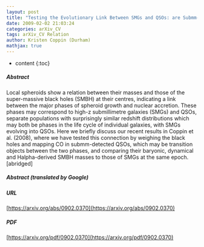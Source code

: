 ```yaml
---
layout: post
title: "Testing the Evolutionary Link Between SMGs and QSOs: are Submm-Detected QSOs at z~2 `Transition Objects' Between These Two Phases?"
date: 2009-02-02 21:03:24
categories: arXiv_CV
tags: arXiv_CV Relation
author: Kristen Coppin (Durham)
mathjax: true
---
```


* content
{:toc}

##### Abstract
Local spheroids show a relation between their masses and those of the super-massive black holes (SMBH) at their centres, indicating a link between the major phases of spheroid growth and nuclear accretion. These phases may correspond to high-z submillimetre galaxies (SMGs) and QSOs, separate populations with surprisingly similar redshift distributions which may both be phases in the life cycle of individual galaxies, with SMGs evolving into QSOs. Here we briefly discuss our recent results in Coppin et al. (2008), where we have tested this connection by weighing the black holes and mapping CO in submm-detected QSOs, which may be transition objects between the two phases, and comparing their baryonic, dynamical and Halpha-derived SMBH masses to those of SMGs at the same epoch. [abridged]

##### Abstract (translated by Google)


##### URL
[https://arxiv.org/abs/0902.0370](https://arxiv.org/abs/0902.0370)

##### PDF
[https://arxiv.org/pdf/0902.0370](https://arxiv.org/pdf/0902.0370)

